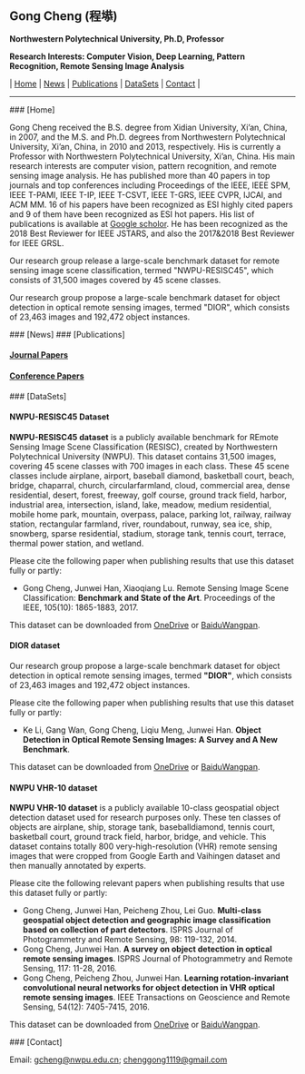 ## Gong Cheng (程塨)

**Northwestern Polytechnical University, Ph.D, Professor**

**Research Interests: Computer Vision, Deep Learning, Pattern Recognition, Remote Sensing Image Analysis**

| [Home](#Home) | [News](#News) | [Publications](#Publications) | [DataSets](#DataSets) | [Contact](#Contact) |

-------------------------

<span id = "Home"/>
### [Home]

Gong Cheng received the B.S. degree from Xidian University, Xi’an, China, in 2007, and the M.S. and Ph.D. degrees from Northwestern Polytechnical University, Xi’an, China, in 2010 and 2013, respectively. His is currently a Professor with Northwestern Polytechnical University, Xi’an, China. His main research interests are computer vision, pattern recognition, and remote sensing image analysis. He has published more than 40 papers in top journals and top conferences including Proceedings of the IEEE, IEEE SPM, IEEE T-PAMI, IEEE T-IP, IEEE T-CSVT, IEEE T-GRS, IEEE CVPR, IJCAI, and ACM MM. 16 of his papers have been recognized as ESI highly cited papers and 9 of them have been recognized as ESI hot papers. His list of publications is available at [Google scholor](https://scholar.google.com/citations?user=dw1n0vIAAAAJ&hl=zh-CN). He has been recognized as the 2018 Best Reviewer for IEEE JSTARS, and also the 2017&2018 Best Reviewer for IEEE GRSL.

Our research group release a large-scale benchmark dataset for remote sensing image scene classification, termed "NWPU-RESISC45", which consists of 31,500 images covered by 45 scene classes.

Our research group propose a large-scale benchmark dataset for object detection in optical remote sensing images, termed "DIOR", which consists of 23,463 images and 192,472 object instances.

<span id = "News"/>
### [News]

<span id = "Publications"/>
### [Publications]

#### [Journal Papers](https://cg-team-nwpu.github.io/cg.github.com/)

#### [Conference Papers](https://cg-team-nwpu.github.io/cg.github.com/)

<span id = "DataSets"/>
### [DataSets]

#### NWPU-RESISC45 Dataset

**NWPU-RESISC45 dataset**  is  a  publicly  available  benchmark  for  REmote  Sensing  Image  Scene Classification (RESISC), created by Northwestern Polytechnical University (NWPU). This dataset contains 31,500 images, covering 45 scene classes with 700 images in each class. These 45 scene classes include airplane, airport, baseball diamond, basketball court, beach, bridge, chaparral, church, circularfarmland, cloud, commercial area, dense residential, desert, forest, freeway, golf course, ground track field, harbor, industrial area, intersection, island, lake, meadow, medium residential, mobile home park, mountain, overpass, palace, parking lot, railway, railway station, rectangular farmland, river, roundabout, runway, sea ice, ship, snowberg, sparse residential, stadium, storage tank, tennis court, terrace, thermal power station, and wetland.

Please cite the following paper when publishing results that use this dataset fully or partly:
- Gong Cheng, Junwei Han, Xiaoqiang Lu. Remote Sensing Image Scene Classification: **Benchmark and State of the Art**. Proceedings of the IEEE, 105(10): 1865-1883, 2017.

This dataset can be downloaded from [OneDrive](https://1drv.ms/u/s!AmgKYzARBl5ca3HNaHIlzp_IXjs) or [BaiduWangpan](https://pan.baidu.com/s/1mifR6tU).

#### DIOR dataset

Our research group propose a large-scale benchmark dataset for object detection in optical remote sensing images, termed **"DIOR"**, which consists of 23,463 images and 192,472 object instances.

Please cite the following paper when publishing results that use this dataset fully or partly:
- Ke Li, Gang Wan, Gong Cheng, Liqiu Meng, Junwei Han. **Object Detection in Optical Remote Sensing Images: A Survey and A New Benchmark**.

This dataset can be downloaded from [OneDrive](https://drive.google.com/open?id=1UdlgHk49iu6WpcJ5467iT-UqNPpx__CC) or [BaiduWangpan](https://pan.baidu.com/s/1iLKT0JQoKXEJTGNxt5lSMg).

#### NWPU VHR-10 dataset

**NWPU VHR-10 dataset** is a publicly available 10-class geospatial object detection dataset used for research purposes only. These ten classes of objects are airplane, ship, storage tank, baseballdiamond, tennis court, basketball court, ground track field, harbor, bridge, and vehicle. This dataset contains totally 800 very-high-resolution (VHR) remote sensing images that were cropped from Google Earth and Vaihingen dataset and then manually annotated by experts.

Please cite the following relevant papers when publishing results that use this dataset fully or partly:
- Gong Cheng, Junwei Han, Peicheng Zhou, Lei Guo. **Multi-class geospatial object detection and geographic image classification based on collection of part detectors**. ISPRS Journal of Photogrammetry and Remote Sensing, 98: 119-132, 2014.
- Gong Cheng, Junwei Han. **A survey on object detection in optical remote sensing images**. ISPRS Journal of Photogrammetry and Remote Sensing, 117: 11-28, 2016.
- Gong Cheng, Peicheng Zhou, Junwei Han. **Learning rotation-invariant convolutional neural networks for object detection in VHR optical remote sensing images**. IEEE Transactions on Geoscience and Remote Sensing, 54(12): 7405-7415, 2016.

This dataset can be downloaded from [OneDrive](https://1drv.ms/u/s!AmgKYzARBl5cczaUNysmiFRH4eE) or [BaiduWangpan](https://pan.baidu.com/s/1hqwzXeG).

<span id = "Contact"/>
### [Contact]

Email: gcheng@nwpu.edu.cn; chenggong1119@gmail.com
